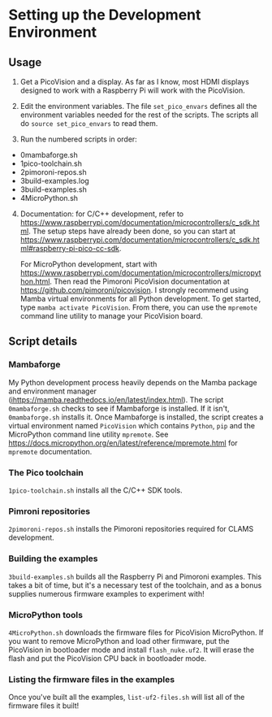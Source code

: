 # Setting up the Development Environment

## Usage
1. Get a PicoVision and a display. As far as I know, most HDMI displays
designed to work with a Raspberry Pi will work with the PicoVision.

2. Edit the environment variables. The file `set_pico_envars` defines
all the environment variables needed for the rest of the scripts.
The scripts all do `source set_pico_envars` to read them.

3. Run the numbered scripts in order:
- 0mambaforge.sh
- 1pico-toolchain.sh
- 2pimoroni-repos.sh
- 3build-examples.log
- 3build-examples.sh
- 4MicroPython.sh

4. Documentation: for C/C++ development, refer to
<https://www.raspberrypi.com/documentation/microcontrollers/c_sdk.html>. The
setup steps have already been done, so you can start at
<https://www.raspberrypi.com/documentation/microcontrollers/c_sdk.html#raspberry-pi-pico-cc-sdk>.

    For MicroPython development, start with
    <https://www.raspberrypi.com/documentation/microcontrollers/micropython.html>.
    Then read the Pimoroni PicoVision documentation at
    <https://github.com/pimoroni/picovision>. I strongly recommend using
    Mamba virtual environments for all Python development. To get started,
    type `mamba activate PicoVision`. From there, you can use the
    `mpremote` command line utility to manage your PicoVision board.

## Script details

### Mambaforge
My Python development process heavily depends on the Mamba package and environment
manager (<ihttps://mamba.readthedocs.io/en/latest/index.html>). The script
`0mambaforge.sh` checks to see if Mambaforge is installed. If it isn't,
`0mambaforge.sh` installs it. Once Mambaforge is installed, the script
creates a virtual environment named `PicoVision` which contains `Python`,
`pip` and the MicroPython command line utility `mpremote`. See
<https://docs.micropython.org/en/latest/reference/mpremote.html> for
`mpremote` documentation.

### The Pico toolchain
`1pico-toolchain.sh` installs all the C/C++ SDK tools.

### Pimroni repositories
`2pimoroni-repos.sh` installs the Pimoroni repositories required for CLAMS
development.

### Building the examples
`3build-examples.sh` builds all the Raspberry Pi and Pimoroni examples. This
takes a bit of time, but it's a necessary test of the toolchain, and as a
bonus supplies numerous firmware examples to experiment with!

### MicroPython tools
`4MicroPython.sh` downloads the firmware files for PicoVision MicroPython.
If you want to remove MicroPython and load other firmware, put the PicoVision
in bootloader mode and install `flash_nuke.uf2`. It will erase the flash and
put the PicoVision CPU back in bootloader mode.

### Listing the firmware files in the examples
Once you've built all the examples, `list-uf2-files.sh` will list all of
the firmware files it built!
